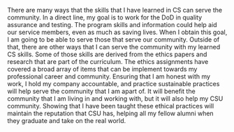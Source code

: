 There are many ways that the skills that I have learned in CS can serve the community. In a direct line, my goal is to work 
for the DoD in quality assurance and testing. The program skills and information could help aid our service members, even as 
much as saving lives. When I obtain this goal, I am going to be able to serve those that serve our community.
    Outside of that, there are other ways that I can serve the community with my learned CS skills. Some of those skills are 
derived from the ethics papers and research that are part of the curriculum. The ethics assignments have covered a broad array 
of items that can be implement towards my professional career and community. Ensuring that I am honest with my work, I hold my 
company accountable, and practice sustainable practices will help serve the community that I am apart of. It will benefit the 
community that I am living in and working with, but it will also help my CSU community. Showing that I have been taught these 
ethical practices will maintain the reputation that CSU has, helping all my fellow alumni when they graduate and take on the real 
world.
